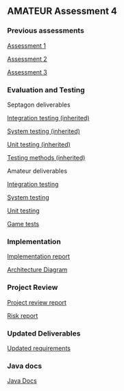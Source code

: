 ## AMATEUR Assessment 4

### Previous assessments
[Assessment 1](https://group7sepr.wixsite.com/mysite/assessment-1)

[Assessment 2](https://group7sepr.wixsite.com/mysite/assessment-2)

[Assessment 3](https://group7sepr.wixsite.com/mysite-1/assessment3)

### Evaluation and Testing
Septagon deliverables

[Integration testing (inherited)](https://c01085a2-7210-4426-99e3-86fb42d735a0.filesusr.com/ugd/b05237_0d683227ba1041dbb82b3b78e23038ad.pdf)

[System testing (inherited)](https://c01085a2-7210-4426-99e3-86fb42d735a0.filesusr.com/ugd/b05237_6fe11a80b83f45498771b34a213399c1.pdf)

[Unit testing (inherited)](https://c01085a2-7210-4426-99e3-86fb42d735a0.filesusr.com/ugd/b05237_e001bfb888f8454f85104a3fd3c22363.pdf)

[Testing methods (inherited)](https://c01085a2-7210-4426-99e3-86fb42d735a0.filesusr.com/ugd/b05237_4354b7d9a9a94aff9a70dcc797becab9.pdf)

Amateur deliverables

[Integration testing](https://c01085a2-7210-4426-99e3-86fb42d735a0.filesusr.com/ugd/b05237_621af1c2597f44cba9133401413c7255.pdf)

[System testing](https://c01085a2-7210-4426-99e3-86fb42d735a0.filesusr.com/ugd/b05237_ecbb27d6e55545fabdeabe51ea90e22b.pdf)

[Unit testing](https://c01085a2-7210-4426-99e3-86fb42d735a0.filesusr.com/ugd/b05237_f3db1900089e427ba3fb38f9688b92f5.pdf)

[Game tests](https://github.com/mchung1804/amateur.sepr.4/blob/master/tests.zip?raw=true)

### Implementation
[Implementation report](https://c01085a2-7210-4426-99e3-86fb42d735a0.filesusr.com/ugd/b05237_53f08d1a11af471aa7050d15ddd2ac13.pdf)

[Architecture Diagram](https://raw.githubusercontent.com/mchung1804/amateur.sepr.4/master/ArchDiagramAss4.png)

### Project Review
[Project review report](https://c01085a2-7210-4426-99e3-86fb42d735a0.filesusr.com/ugd/b05237_204507128c1f48deb17c5dc6ff6351e7.pdf)

[Risk report](https://c01085a2-7210-4426-99e3-86fb42d735a0.filesusr.com/ugd/b05237_f3f2e8855ad445b8b170acdf57d7f684.pdf)

### Updated Deliverables
[Updated requirements](https://c01085a2-7210-4426-99e3-86fb42d735a0.filesusr.com/ugd/b05237_ba5d3c411e964971b0cc712885f193e2.pdf)

### Java docs
[Java Docs](https://github.com/mchung1804/amateur.sepr.4/blob/master/warKroy_Documentation.zip?raw=true)
